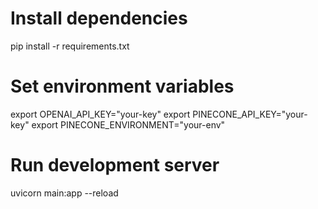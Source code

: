 # Install dependencies
pip install -r requirements.txt

# Set environment variables
export OPENAI_API_KEY="your-key"
export PINECONE_API_KEY="your-key"
export PINECONE_ENVIRONMENT="your-env"

# Run development server
uvicorn main:app --reload
